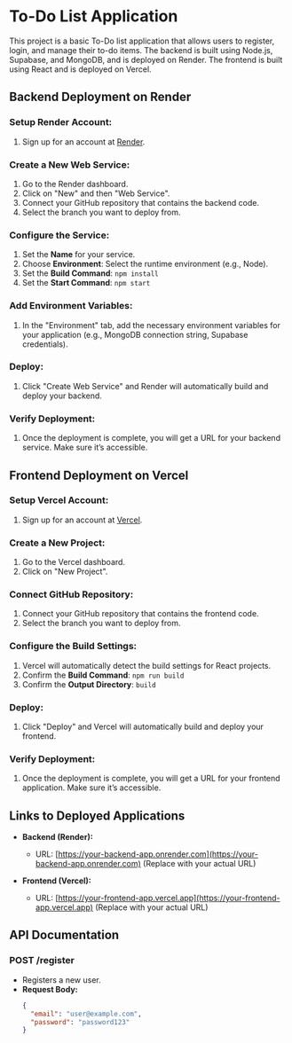 # To-Do List Application

This project is a basic To-Do list application that allows users to register, login, and manage their to-do items. The backend is built using Node.js, Supabase, and MongoDB, and is deployed on Render. The frontend is built using React and is deployed on Vercel.

## Backend Deployment on Render

### Setup Render Account:
1. Sign up for an account at [Render](https://render.com/).

### Create a New Web Service:
1. Go to the Render dashboard.
2. Click on "New" and then "Web Service".
3. Connect your GitHub repository that contains the backend code.
4. Select the branch you want to deploy from.

### Configure the Service:
1. Set the **Name** for your service.
2. Choose **Environment**: Select the runtime environment (e.g., Node).
3. Set the **Build Command**: `npm install`
4. Set the **Start Command**: `npm start`

### Add Environment Variables:
1. In the "Environment" tab, add the necessary environment variables for your application (e.g., MongoDB connection string, Supabase credentials).

### Deploy:
1. Click "Create Web Service" and Render will automatically build and deploy your backend.

### Verify Deployment:
1. Once the deployment is complete, you will get a URL for your backend service. Make sure it’s accessible.

## Frontend Deployment on Vercel

### Setup Vercel Account:
1. Sign up for an account at [Vercel](https://vercel.com/).

### Create a New Project:
1. Go to the Vercel dashboard.
2. Click on "New Project".

### Connect GitHub Repository:
1. Connect your GitHub repository that contains the frontend code.
2. Select the branch you want to deploy from.

### Configure the Build Settings:
1. Vercel will automatically detect the build settings for React projects.
2. Confirm the **Build Command**: `npm run build`
3. Confirm the **Output Directory**: `build`

### Deploy:
1. Click "Deploy" and Vercel will automatically build and deploy your frontend.

### Verify Deployment:
1. Once the deployment is complete, you will get a URL for your frontend application. Make sure it’s accessible.

## Links to Deployed Applications

- **Backend (Render):**
  - URL: [https://your-backend-app.onrender.com](https://your-backend-app.onrender.com) (Replace with your actual URL)

- **Frontend (Vercel):**
  - URL: [https://your-frontend-app.vercel.app](https://your-frontend-app.vercel.app) (Replace with your actual URL)

## API Documentation

### POST /register
- Registers a new user.
- **Request Body:**
  ```json
  {
    "email": "user@example.com",
    "password": "password123"
  }
